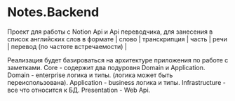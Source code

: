 # Notes.Backend
Проект для работы с Notion Api и Api переводчика, для занесения в список английских слов в формате 
| слово | транскрипция | часть | речи | перевод (по частоте встречаемости) |

Реализация будет базироваться на архитектуре приложения по работе с заметками.
Core - содержит два подуровня Domain и Application.
Domain - enterprise логика и типы. (логика может быть переиспользована).
Application - business логика и типы.
Infrastructure - все что относится к БД.
Presentation - Web Api.
